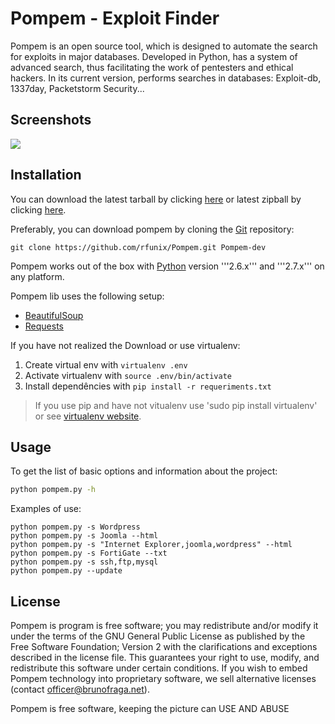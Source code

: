 # Pompem - Exploit Finder

Pompem is an open source tool, which is designed to automate the search for exploits in major databases.
Developed in Python, has a system of advanced search, thus facilitating the work of pentesters and ethical hackers.
In its current version, performs searches in databases: Exploit-db, 1337day, Packetstorm Security...

## Screenshots
![](http://i61.tinypic.com/34hvqm0.png)


## Installation


You can download the latest tarball by clicking [here](https://github.com/rfunix/Pompem/tarball/master) or latest zipball by clicking  [here](https://github.com/rfunix/Pompem/zipball/master).

Preferably, you can download pompem by cloning the [Git](https://github.com/rfunix/Pompem) repository:

```
git clone https://github.com/rfunix/Pompem.git Pompem-dev
```

Pompem works out of the box with [Python](http://www.python.org/download/) version '''2.6.x''' and '''2.7.x''' on any platform.

Pompem lib uses the following setup:

* [BeautifulSoup](http://www.crummy.com/software/BeautifulSoup/)
* [Requests](http://docs.python-requests.org/en/latest/)

If you have not realized the Download or use virtualenv:

1. Create virtual env with ```virtualenv .env```
2. Activate virtualenv with ```source .env/bin/activate```
3. Install dependêncies with ```pip install -r requeriments.txt```

> If you use pip and have not vitualenv use 'sudo pip install virtualenv' or see [virtualenv website](http://www.virtualenv.org/en/latest/).


## Usage

To get the list of basic options and information about the project:

```bash
python pompem.py -h
```

Examples of use:

    python pompem.py -s Wordpress
    python pompem.py -s Joomla --html
    python pompem.py -s "Internet Explorer,joomla,wordpress" --html
    python pompem.py -s FortiGate --txt
    python pompem.py -s ssh,ftp,mysql
    python pompem.py --update
    

## License

Pompem is program is free software; you may redistribute and/or modify it under the terms of the GNU General Public License as published by the Free Software Foundation; Version 2 with the clarifications and exceptions described in the license file. This guarantees your right to use, modify, and redistribute this software under certain conditions. If you wish to embed Pompem technology into proprietary software, we sell alternative licenses (contact officer@brunofraga.net). 

Pompem is free software, keeping the picture can USE AND ABUSE 
